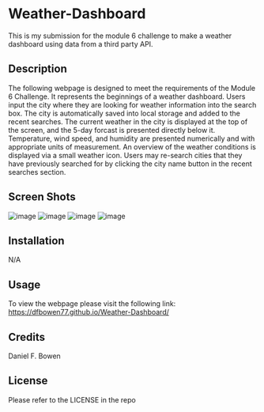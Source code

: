 # Weather-Dashboard
This is my submission for the module 6 challenge to make a weather dashboard using data from a third party API.

## Description
The following webpage is designed to meet the requirements of the Module 6 Challenge. It represents the beginnings of a weather dashboard. Users input the city where they are looking for weather information into the search box. The city is automatically saved into local storage and added to the recent searches. The current weather in the city is displayed at the top of the screen, and the 5-day forcast is presented directly below it. Temperature, wind speed, and humidity are presented numerically and with appropriate units of measurement. An overview of the weather conditions is displayed via a small weather icon. Users may re-search cities that they have previously searched for by clicking the city name button in the recent searches section.      

## Screen Shots
![image](https://user-images.githubusercontent.com/122385993/223525976-c92ac04b-8dda-41b9-9e75-ab1d590a4a66.png)
![image](https://user-images.githubusercontent.com/122385993/223526188-2974a2a7-3257-4173-9022-bc496b5626aa.png)
![image](https://user-images.githubusercontent.com/122385993/223526371-e2414ab5-43c6-4ab1-ab36-2ae93d165eac.png)
![image](https://user-images.githubusercontent.com/122385993/223526575-4f214d05-4cd3-49cc-9480-184e5cfc39a5.png)


## Installation
N/A

## Usage
To view the webpage please visit the following link: https://dfbowen77.github.io/Weather-Dashboard/

## Credits
Daniel F. Bowen

## License
Please refer to the LICENSE in the repo
